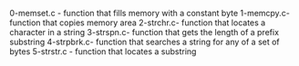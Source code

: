 0-memset.c - function that fills memory with a constant byte
1-memcpy.c- function that copies memory area
2-strchr.c- function that locates a character in a string
3-strspn.c- function that gets the length of a prefix substring
4-strpbrk.c- function that searches a string for any of a set of bytes
5-strstr.c - function that locates a substring
